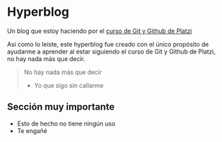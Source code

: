 # Hyperblog
Un blog que estoy haciendo por el [curso de Git y Github de Platzi](https://platzi.com/cursos/git-github/)

Así como lo leíste, este hyperblog fue creado con el único propósito de ayudarme a aprender al estar siguiendo el curso de Git y Github de Platzi, no hay nada más que decir.

> No hay nada más que decir
> - Yo que sigo sin callarme

## Sección muy importante
* Esto de hecho no tiene ningún uso
* Te engañé